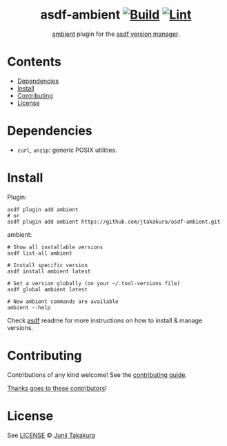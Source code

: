 <div align="center">

# asdf-ambient [![Build](https://github.com/jtakakura/asdf-ambient/actions/workflows/build.yml/badge.svg)](https://github.com/jtakakura/asdf-ambient/actions/workflows/build.yml) [![Lint](https://github.com/jtakakura/asdf-ambient/actions/workflows/lint.yml/badge.svg)](https://github.com/jtakakura/asdf-ambient/actions/workflows/lint.yml)


[ambient](https://ambientrun.github.io/Ambient/) plugin for the [asdf version manager](https://asdf-vm.com).

</div>

# Contents

- [Dependencies](#dependencies)
- [Install](#install)
- [Contributing](#contributing)
- [License](#license)

# Dependencies

- `curl`, `unzip`: generic POSIX utilities.

# Install

Plugin:

```shell
asdf plugin add ambient
# or
asdf plugin add ambient https://github.com/jtakakura/asdf-ambient.git
```

ambient:

```shell
# Show all installable versions
asdf list-all ambient

# Install specific version
asdf install ambient latest

# Set a version globally (on your ~/.tool-versions file)
asdf global ambient latest

# Now ambient commands are available
ambient --help
```

Check [asdf](https://github.com/asdf-vm/asdf) readme for more instructions on how to
install & manage versions.

# Contributing

Contributions of any kind welcome! See the [contributing guide](contributing.md).

[Thanks goes to these contributors](https://github.com/jtakakura/asdf-ambient/graphs/contributors)!

# License

See [LICENSE](LICENSE) © [Junji Takakura](https://github.com/jtakakura/)
